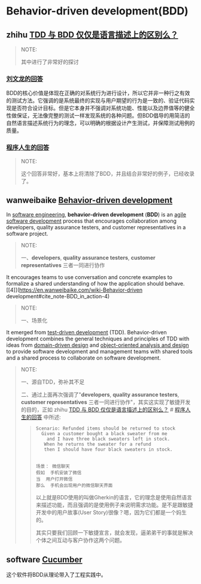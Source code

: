 # Behavior-driven development(BDD)



## zhihu [TDD 与 BDD 仅仅是语言描述上的区别么？](https://www.zhihu.com/question/20161970)

> NOTE: 
>
> 其中进行了非常好的探讨



### [刘文龙的回答](https://www.zhihu.com/question/20161970/answer/14297430)

BDD的核心价值是体现在正确的对系统行为进行设计，所以它并非一种行之有效的测试方法。它强调的是系统最终的实现与用户期望的行为是一致的、验证代码实现是否符合设计目标。但是它本身并不强调对系统功能、性能以及边界值等的健全性做保证，无法像完整的测试一样发现系统的各种问题。但BDD倡导的用简洁的自然语言描述系统行为的理念，可以明确的根据设计产生测试，并保障测试用例的质量。

### [程序人生的回答](https://www.zhihu.com/question/20161970/answer/1341811526)

> NOTE: 
>
> 这个回答非常好，基本上将清除了BDD，并且结合非常好的例子，已经收录了。

## wanweibaike [Behavior-driven development](https://en.wanweibaike.com/wiki-Behavior-driven%20development)

In [software engineering](https://en.wanweibaike.com/wiki-Software_engineering), **behavior-driven development** (**BDD**) is an [agile software development](https://en.wanweibaike.com/wiki-Agile_software_development) process that encourages collaboration among developers, quality assurance testers, and customer representatives in a software project.

> NOTE: 
>
> 一、**developers**, **quality assurance testers**, **customer representatives** 三者一同进行协作

It encourages teams to use conversation and concrete examples to formalize a shared understanding of how the application should behave.[[4\]](https://en.wanweibaike.com/wiki-Behavior-driven development#cite_note-BDD_in_action-4) 

> NOTE: 
>
> 一、场景化

It emerged from [test-driven development](https://en.wanweibaike.com/wiki-Test-driven_development) (TDD). Behavior-driven development combines the general techniques and principles of TDD with ideas from [domain-driven design](https://en.wanweibaike.com/wiki-Domain-driven_design) and [object-oriented analysis and design](https://en.wanweibaike.com/wiki-Object-oriented_analysis_and_design) to provide software development and management teams with shared tools and a shared process to collaborate on software development.

> NOTE: 
>
> 一、源自TDD，弥补其不足
>
> 二、通过上面再次强调了"**developers**, **quality assurance testers**, **customer representatives** 三者一同进行协作"，其实这实现了敏捷开发的目的，正如 zhihu [TDD 与 BDD 仅仅是语言描述上的区别么？](https://www.zhihu.com/question/20161970) # [程序人生的回答](https://www.zhihu.com/question/20161970/answer/1341811526) 中所述:
>
> > ```
> > Scenario: Refunded items should be returned to stock
> >   Given a customer bought a black sweater from me
> >     and I have three black sweaters left in stock.
> >    When he returns the sweater for a refund
> >    then I should have four black sweaters in stock.
> > 
> > 
> > 场景： 微信聊天
> > 假如  手机安装了微信
> > 当  用户打开微信
> > 那么  手机会出现用户的微信聊天界面
> > ```
> >
> > 以上就是BDD使用的叫做Gherkin的语言，它的理念是使用自然语言来描述功能，而且强调的是使用例子来说明需求功能。是不是跟敏捷开发中的用户故事(User Story)很像？嗯，因为它们都是一个妈生的。
> >
> > 其实只要我们回顾一下敏捷宣言，就会发现，逼弟弟干的事就是解决个体之间互动与客户协作这两个问题。
> >
> > 



## software [Cucumber](https://cucumber.io/)

这个软件将BDD从理论带入了工程实践中。

